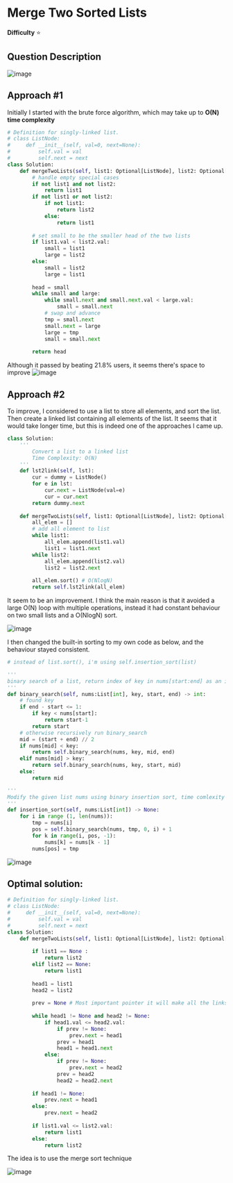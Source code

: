 # Merge Two Sorted Lists

**Difficulty** :star:

## Question Description

![image](https://user-images.githubusercontent.com/53313027/168486494-4e481e12-f8ff-42b7-a32d-ce36ba5a4769.png)

## Approach #1

Initially I started with the brute force algorithm, which may take up to **O(N) time complexity**
```python
# Definition for singly-linked list.
# class ListNode:
#     def __init__(self, val=0, next=None):
#         self.val = val
#         self.next = next
class Solution:
    def mergeTwoLists(self, list1: Optional[ListNode], list2: Optional[ListNode]) -> Optional[ListNode]:
        # handle empty special cases
        if not list1 and not list2:
            return list1
        if not list1 or not list2:
            if not list1:
                return list2
            else:
                return list1
        
        # set small to be the smaller head of the two lists
        if list1.val < list2.val:
            small = list1
            large = list2
        else:
            small = list2
            large = list1
        
        head = small
        while small and large:
            while small.next and small.next.val < large.val:
                small = small.next
            # swap and advance
            tmp = small.next
            small.next = large
            large = tmp
            small = small.next 
        
        return head
```

Although it passed by beating 21.8% users, it seems there's space to improve
![image](https://user-images.githubusercontent.com/53313027/168486524-4d904af7-4633-4440-abb3-8abcafb57ce7.png)

## Approach #2

To improve, I considered to use a list to store all elements, and sort the list. Then create a linked list containing all elements of the list. It seems that it would take longer time, but this is indeed one of the approaches I came up.

``` python
class Solution:
    '''
        Convert a list to a linked list
        Time Complexity: O(N)
    '''
    def lst2link(self, lst):
        cur = dummy = ListNode()
        for e in lst:
            cur.next = ListNode(val=e)
            cur = cur.next
        return dummy.next
    
    def mergeTwoLists(self, list1: Optional[ListNode], list2: Optional[ListNode]) -> Optional[ListNode]:
        all_elem = []
        # add all element to list
        while list1:
            all_elem.append(list1.val)
            list1 = list1.next
        while list2:
            all_elem.append(list2.val)
            list2 = list2.next
        
        all_elem.sort() # O(NlogN)
        return self.lst2link(all_elem)
```

It seem to be an improvement. I think the main reason is that it avoided a large O(N) loop with multiple operations, instead it had constant behaviour on two small lists and a O(NlogN) sort.

![image](https://user-images.githubusercontent.com/53313027/168486862-bf889821-dca4-45ab-a13e-5f2e5f81f613.png)

I then changed the built-in sorting to my own code as below, and the behaviour stayed consistent.

``` python
# instead of list.sort(), i'm using self.insertion_sort(list)

'''
binary search of a list, return index of key in nums[start:end] as an integer
'''
def binary_search(self, nums:List[int], key, start, end) -> int:
    # found key
    if end - start <= 1:
        if key < nums[start]:
            return start-1
        return start
    # otherwise recursively run binary_search
    mid = (start + end) // 2
    if nums[mid] < key:
        return self.binary_search(nums, key, mid, end)
    elif nums[mid] > key:
        return self.binary_search(nums, key, start, mid)
    else:
        return mid

'''
Modify the given list nums using binary insertion sort, time comlexity O(nlogn)
'''
def insertion_sort(self, nums:List[int]) -> None:
    for i in range (1, len(nums)):
        tmp = nums[i]
        pos = self.binary_search(nums, tmp, 0, i) + 1
        for k in range(i, pos, -1):
            nums[k] = nums[k - 1]
        nums[pos] = tmp

```

![image](https://user-images.githubusercontent.com/53313027/168486992-17a25e76-8daa-43d9-a386-ad0e9699803f.png)


## Optimal solution:

``` python
# Definition for singly-linked list.
# class ListNode:
#     def __init__(self, val=0, next=None):
#         self.val = val
#         self.next = next
class Solution:
    def mergeTwoLists(self, list1: Optional[ListNode], list2: Optional[ListNode]) -> Optional[ListNode]:
        
        if list1 == None :
            return list2
        elif list2 == None:
            return list1
        
        head1 = list1
        head2 = list2
        
        prev = None # Most important pointer it will make all the links
        
        while head1 != None and head2 != None:
            if head1.val <= head2.val:
                if prev != None:
                    prev.next = head1
                prev = head1
                head1 = head1.next         
            else:
                if prev != None:
                    prev.next = head2
                prev = head2
                head2 = head2.next
                
        if head1 != None:
            prev.next = head1
        else:
            prev.next = head2
        
        if list1.val <= list2.val:
            return list1
        else:
            return list2
```

The idea is to use the merge sort technique

![image](https://user-images.githubusercontent.com/53313027/168487055-a324e9cf-ecef-428b-aff7-794713f767f4.png)



